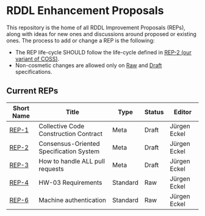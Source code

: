 # RDDL Enhancement Proposals

This repository is the home of all RDDL Improvement Proposals (REPs), along with ideas for new ones and discussions around proposed or existing ones.
The process to add or change a REP is the following:

- The REP life-cycle SHOULD follow the life-cycle defined in [REP-2 (our variant of COSS)](./rep2.md).
- Non-cosmetic changes are allowed only on [Raw](./rep2.md#raw-reps) and [Draft](./rep2.md#draft-reps) specifications.

## Current REPs

Short Name   | Title                                                         | Type     | Status     | Editor
-------------|---------------------------------------------------------------|----------|------------|-------
[REP-1](rep1.md)   | Collective Code Construction Contract                   | Meta     | Draft      | Jürgen Eckel
[REP-2](rep2.md)   | Consensus-Oriented Specification System                 | Meta     | Draft      | Jürgen Eckel
[REP-3](rep3.md)   | How to handle ALL pull requests                         | Meta     | Draft      | Jürgen Eckel
[REP-4](rep4.md)   | HW-03 Requirements                                      | Standard | Raw        | Jürgen Eckel
[REP-6](rep6.md)   | Machine authentication                                  | Standard | Raw        | Jürgen Eckel
